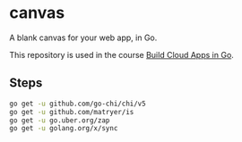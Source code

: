 # canvas
A blank canvas for your web app, in Go.

This repository is used in the course [Build Cloud Apps in Go](https://www.golang.dk/courses/build-cloud-apps-in-go).

## Steps

```bash
go get -u github.com/go-chi/chi/v5
go get -u github.com/matryer/is
go get -u go.uber.org/zap
go get -u golang.org/x/sync
```
